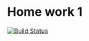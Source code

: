 # Home work 1
[![Build Status](https://travis-ci.org/SergeiNA/otus_hw_01.svg?branch=master)](https://travis-ci.org/SergeiNA/otus_hw_01)
